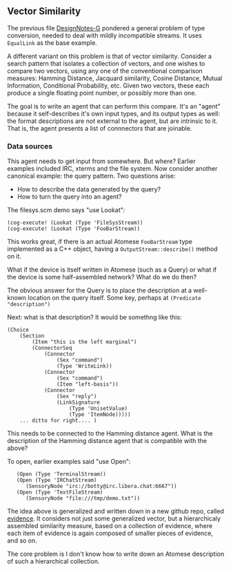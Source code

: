 Vector Similarity
-----------------
The previous file [DesignNotes-G](DesignNotes-G.md) pondered a general
problem of type conversion, needed to deal with mildly incompatible
streams. It uses `EqualLink` as the base example.

A different variant on this problem is that of vector similarity.
Consider a search pattern that isolates a collection of vectors,
and one wishes to compare two vectors, using any one of the conventional
comparison measures: Hamming Distance, Jacquard similarity, Cosine
Distance, Mutual Information, Conditional Probability, etc. Given
two vectors, these each produce a single floating point number, or
possibly more than one.

The goal is to write an agent that can perform this compare. It's an
"agent" because it self-describes it's own input types, and its output
types as well: the format descriptions are not external to the agent,
but are intrinsic to it. That is, the agent presents a list of
connnectors that are joinable.

### Data sources
This agent needs to get input from somewhere. But where?  Earlier
examples included IRC, xterms and the file system. Now consider another
canonical example: the query pattern. Two questions arise:
 * How to describe the data generated by the query?
 * How to turn the query into an agent?

The filesys.scm demo says "use Lookat":
```
(cog-execute! (Lookat (Type 'FileSysStream))
(cog-execute! (Lookat (Type 'FooBarStream))
```
This works great, if there is an actual Atomese `FooBarStream` type
implemented as a C++ object, having a `OutputStream::describe()` method
on it.

What if the device is itself written in Atomese (such as a Query) or
what if the device is some half-assembled network? What do we do then?

The obvious answer for the Query is to place the description at a
well-known location on the query itself. Some key, perhaps at
`(Predicate "description")`

Next: what is that description? It would be somethng like this:
```
(Choice
	(Section
		(Item "this is the left marginal")
		(ConnectorSeq
			(Connector
				(Sex "command")
				(Type 'WriteLink))
			(Connector
				(Sex "command")
				(Item "left-basis"))
			(Connector
				(Sex "reply")
				(LinkSignature
					(Type 'UnisetValue)
					(Type 'ItemNode)))))
	... ditto for right.... )
```

This needs to be connected to the Hamming distance agent. What is the
description of the Hamming distance agent that is compatible with the
above?

To open, earlier examples said "use Open":
```
   (Open (Type 'TerminalStream))
   (Open (Type 'IRChatStream)
      (SensoryNode "irc://botty@irc.libera.chat:6667"))
   (Open (Type 'TextFileStream)
      (SensoryNode "file:///tmp/demo.txt"))

```

The idea above is generalized and written down in a new github repo,
called [evidence](https://github.com/opencog/evidence). It considers not
just some generalized vector, but a hierarchicaly assembled similarity
measure, based on a collection of evidence, where each item of evidence
is again composed of smaller pieces of evidence, and so on.

The core problem is I don't know how to write down an Atomese
description of such a hierarchical collection.
